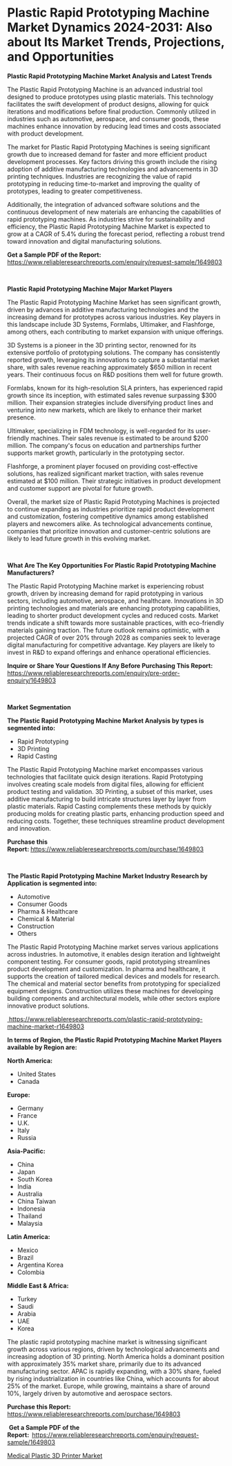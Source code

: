 <p><h1>Plastic Rapid Prototyping Machine Market Dynamics 2024-2031: Also about Its Market Trends, Projections, and Opportunities</h1></p><p><strong>Plastic Rapid Prototyping Machine Market Analysis and Latest Trends</strong></p>
<p><p>The Plastic Rapid Prototyping Machine is an advanced industrial tool designed to produce prototypes using plastic materials. This technology facilitates the swift development of product designs, allowing for quick iterations and modifications before final production. Commonly utilized in industries such as automotive, aerospace, and consumer goods, these machines enhance innovation by reducing lead times and costs associated with product development.</p><p>The market for Plastic Rapid Prototyping Machines is seeing significant growth due to increased demand for faster and more efficient product development processes. Key factors driving this growth include the rising adoption of additive manufacturing technologies and advancements in 3D printing techniques. Industries are recognizing the value of rapid prototyping in reducing time-to-market and improving the quality of prototypes, leading to greater competitiveness.</p><p>Additionally, the integration of advanced software solutions and the continuous development of new materials are enhancing the capabilities of rapid prototyping machines. As industries strive for sustainability and efficiency, the Plastic Rapid Prototyping Machine Market is expected to grow at a CAGR of 5.4% during the forecast period, reflecting a robust trend toward innovation and digital manufacturing solutions.</p></p>
<p><strong>Get a Sample PDF of the Report:&nbsp;</strong> <a href="https://www.reliableresearchreports.com/enquiry/request-sample/1649803?utm_campaign=83&utm_medium=2&utm_source=Github&utm_content=ia&utm_term=29122024&utm_id=plastic-rapid-prototyping-machine">https://www.reliableresearchreports.com/enquiry/request-sample/1649803</a></p>
<p>&nbsp;</p>
<p><strong>Plastic Rapid Prototyping Machine Major Market Players</strong></p>
<p><p>The Plastic Rapid Prototyping Machine Market has seen significant growth, driven by advances in additive manufacturing technologies and the increasing demand for prototypes across various industries. Key players in this landscape include 3D Systems, Formlabs, Ultimaker, and Flashforge, among others, each contributing to market expansion with unique offerings.</p><p>3D Systems is a pioneer in the 3D printing sector, renowned for its extensive portfolio of prototyping solutions. The company has consistently reported growth, leveraging its innovations to capture a substantial market share, with sales revenue reaching approximately $650 million in recent years. Their continuous focus on R&D positions them well for future growth.</p><p>Formlabs, known for its high-resolution SLA printers, has experienced rapid growth since its inception, with estimated sales revenue surpassing $300 million. Their expansion strategies include diversifying product lines and venturing into new markets, which are likely to enhance their market presence.</p><p>Ultimaker, specializing in FDM technology, is well-regarded for its user-friendly machines. Their sales revenue is estimated to be around $200 million. The company's focus on education and partnerships further supports market growth, particularly in the prototyping sector.</p><p>Flashforge, a prominent player focused on providing cost-effective solutions, has realized significant market traction, with sales revenue estimated at $100 million. Their strategic initiatives in product development and customer support are pivotal for future growth.</p><p>Overall, the market size of Plastic Rapid Prototyping Machines is projected to continue expanding as industries prioritize rapid product development and customization, fostering competitive dynamics among established players and newcomers alike. As technological advancements continue, companies that prioritize innovation and customer-centric solutions are likely to lead future growth in this evolving market.</p></p>
<p>&nbsp;</p>
<p><strong>What Are The Key Opportunities For Plastic Rapid Prototyping Machine Manufacturers?</strong></p>
<p><p>The Plastic Rapid Prototyping Machine market is experiencing robust growth, driven by increasing demand for rapid prototyping in various sectors, including automotive, aerospace, and healthcare. Innovations in 3D printing technologies and materials are enhancing prototyping capabilities, leading to shorter product development cycles and reduced costs. Market trends indicate a shift towards more sustainable practices, with eco-friendly materials gaining traction. The future outlook remains optimistic, with a projected CAGR of over 20% through 2028 as companies seek to leverage digital manufacturing for competitive advantage. Key players are likely to invest in R&D to expand offerings and enhance operational efficiencies.</p></p>
<p><strong>Inquire or Share Your Questions If Any Before Purchasing This Report:</strong> <a href="https://www.reliableresearchreports.com/enquiry/pre-order-enquiry/1649803?utm_campaign=83&utm_medium=2&utm_source=Github&utm_content=ia&utm_term=29122024&utm_id=plastic-rapid-prototyping-machine">https://www.reliableresearchreports.com/enquiry/pre-order-enquiry/1649803</a></p>
<p>&nbsp;</p>
<p><strong>Market Segmentation</strong></p>
<p><strong>The Plastic Rapid Prototyping Machine Market Analysis by types is segmented into:</strong></p>
<p><ul><li>Rapid Prototyping</li><li>3D Printing</li><li>Rapid Casting</li></ul></p>
<p><p>The Plastic Rapid Prototyping Machine market encompasses various technologies that facilitate quick design iterations. Rapid Prototyping involves creating scale models from digital files, allowing for efficient product testing and validation. 3D Printing, a subset of this market, uses additive manufacturing to build intricate structures layer by layer from plastic materials. Rapid Casting complements these methods by quickly producing molds for creating plastic parts, enhancing production speed and reducing costs. Together, these techniques streamline product development and innovation.</p></p>
<p><strong>Purchase this Report:&nbsp;</strong><a href="https://www.reliableresearchreports.com/purchase/1649803?utm_campaign=83&utm_medium=2&utm_source=Github&utm_content=ia&utm_term=29122024&utm_id=plastic-rapid-prototyping-machine">https://www.reliableresearchreports.com/purchase/1649803</a></p>
<p>&nbsp;</p>
<p><strong>The Plastic Rapid Prototyping Machine Market Industry Research by Application is segmented into:</strong></p>
<p><ul><li>Automotive</li><li>Consumer Goods</li><li>Pharma & Healthcare</li><li>Chemical & Material</li><li>Construction</li><li>Others</li></ul></p>
<p><p>The Plastic Rapid Prototyping Machine market serves various applications across industries. In automotive, it enables design iteration and lightweight component testing. For consumer goods, rapid prototyping streamlines product development and customization. In pharma and healthcare, it supports the creation of tailored medical devices and models for research. The chemical and material sector benefits from prototyping for specialized equipment designs. Construction utilizes these machines for developing building components and architectural models, while other sectors explore innovative product solutions.</p></p>
<p><a href="https://www.reliableresearchreports.com/plastic-rapid-prototyping-machine-market-r1649803?utm_campaign=83&utm_medium=2&utm_source=Github&utm_content=ia&utm_term=29122024&utm_id=plastic-rapid-prototyping-machine">&nbsp;https://www.reliableresearchreports.com/plastic-rapid-prototyping-machine-market-r1649803</a></p>
<p><strong>In terms of Region, the Plastic Rapid Prototyping Machine Market Players available by Region are:</strong></p>
<p>
    <p> <strong> North America: </strong>
        <ul>
            <li>United States</li>
            <li>Canada</li>
        </ul>
        </p> 
    <p> <strong> Europe: </strong>
        <ul>
            <li>Germany</li>
            <li>France</li>
            <li>U.K.</li>
            <li>Italy</li>
            <li>Russia</li>
        </ul>
        </p> 
    <p> <strong> Asia-Pacific: </strong>
        <ul>
            <li>China</li>
            <li>Japan</li>
            <li>South Korea</li>
            <li>India</li>
            <li>Australia</li>
            <li>China Taiwan</li>
            <li>Indonesia</li>
            <li>Thailand</li>
            <li>Malaysia</li>
        </ul>
        </p> 
    <p> <strong> Latin America: </strong>
        <ul>
            <li>Mexico</li>
            <li>Brazil</li>
            <li>Argentina Korea</li>
            <li>Colombia</li>
        </ul>
        </p> 
    <p> <strong> Middle East & Africa: </strong>
        <ul>
            <li>Turkey</li>
            <li>Saudi</li>
            <li>Arabia</li>
            <li>UAE</li>
            <li>Korea</li>
        </ul>
    </p>
    </p>
<p><p>The plastic rapid prototyping machine market is witnessing significant growth across various regions, driven by technological advancements and increasing adoption of 3D printing. North America holds a dominant position with approximately 35% market share, primarily due to its advanced manufacturing sector. APAC is rapidly expanding, with a 30% share, fueled by rising industrialization in countries like China, which accounts for about 25% of the market. Europe, while growing, maintains a share of around 10%, largely driven by automotive and aerospace sectors.</p></p>
<p><strong>Purchase this Report: </strong><a href="https://www.reliableresearchreports.com/purchase/1649803?utm_campaign=83&utm_medium=2&utm_source=Github&utm_content=ia&utm_term=29122024&utm_id=plastic-rapid-prototyping-machine">https://www.reliableresearchreports.com/purchase/1649803</a></p>
<p>&nbsp;<strong>Get a Sample PDF of the Report:&nbsp;&nbsp;</strong><a href="https://www.reliableresearchreports.com/enquiry/request-sample/1649803?utm_campaign=83&utm_medium=2&utm_source=Github&utm_content=ia&utm_term=29122024&utm_id=plastic-rapid-prototyping-machine">https://www.reliableresearchreports.com/enquiry/request-sample/1649803</a></p>
<p><strong></strong></p>
<p><p><a href="https://github.com/mharielmesa/Market-Research-Report-List-5/blob/main/medical-plastic-3d-printer-market.md?utm_campaign=83&utm_medium=2&utm_source=Github&utm_content=ia&utm_term=29122024&utm_id=plastic-rapid-prototyping-machine">Medical Plastic 3D Printer Market</a></p></p>